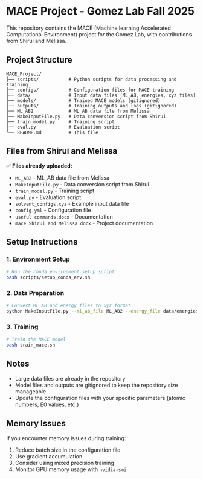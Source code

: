 # MACE Project - Gomez Lab Fall 2025

This repository contains the MACE (Machine learning Accelerated Computational Environment) project for the Gomez Lab, with contributions from Shirui and Melissa.

## Project Structure

```
MACE_Project/
├── scripts/           # Python scripts for data processing and training
├── configs/           # Configuration files for MACE training
├── data/              # Input data files (ML_AB, energies, xyz files)
├── models/            # Trained MACE models (gitignored)
├── outputs/           # Training outputs and logs (gitignored)
├── ML_AB2             # ML_AB data file from Melissa
├── MakeInputFile.py   # Data conversion script from Shirui
├── train_model.py     # Training script
├── eval.py            # Evaluation script
└── README.md          # This file
```

## Files from Shirui and Melissa

✅ **Files already uploaded:**
- `ML_AB2` - ML_AB data file from Melissa
- `MakeInputFile.py` - Data conversion script from Shirui
- `train_model.py` - Training script
- `eval.py` - Evaluation script
- `solvent_configs.xyz` - Example input data file
- `config.yml` - Configuration file
- `useful commands.docx` - Documentation
- `mace_Shirui and Melissa.docx` - Project documentation

## Setup Instructions

### 1. Environment Setup
```bash
# Run the conda environment setup script
bash scripts/setup_conda_env.sh
```

### 2. Data Preparation
```bash
# Convert ML_AB and energy files to xyz format
python MakeInputFile.py --ml_ab_file ML_AB2 --energy_file data/energies.txt --output data/training_data.xyz
```

### 3. Training
```bash
# Train the MACE model
bash train_mace.sh
```

## Notes

- Large data files are already in the repository
- Model files and outputs are gitignored to keep the repository size manageable
- Update the configuration files with your specific parameters (atomic numbers, E0 values, etc.)

## Memory Issues

If you encounter memory issues during training:
1. Reduce batch size in the configuration file
2. Use gradient accumulation
3. Consider using mixed precision training
4. Monitor GPU memory usage with `nvidia-smi`
